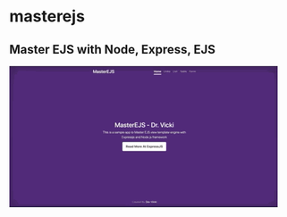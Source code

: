 # masterejs
## Master EJS with Node, Express, EJS<br>
![](https://github.com/DrVicki/masterejs/blob/main/masterejsdemo.gif)<br>
